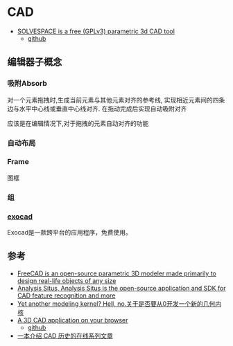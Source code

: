 # CAD

- [SOLVESPACE is a free (GPLv3) parametric 3d CAD tool](https://solvespace.com/index.pl)
    - [github](https://github.com/solvespace/solvespace)

## 编辑器子概念

### 吸附Absorb

对一个元素拖拽时,生成当前元素与其他元素对齐的参考线,
实现相近元素间的四条边与水平中心线或垂直中心线对齐.
在拖动完成后实现自动吸附对齐

应该是在编辑情况下,对于拖拽的元素自动对齐的功能

### 自动布局

### Frame
图框
### 组

### [exocad](https://exocad.com/)

Exocad是一款跨平台的应用程序，免费使用。

## 参考

- [FreeCAD is an open-source parametric 3D modeler made primarily to design real-life objects of any size](https://github.com/FreeCAD/FreeCAD)
- [Analysis Situs, Analysis Situs is the open-source application and SDK for CAD feature recognition and more](https://analysissitus.org/index.html)
- [Yet another modeling kernel? Hell, no.关于是否要从0开发一个新的几何内核](https://quaoar.su/blog/page/modeling-kernel-no-thanks)
- [A 3D CAD application on your browser](https://chili3d.com/)
    - [github](https://github.com/xiangechen/chili3d)
- [一本介绍 CAD 历史的在线系列文章](https://www.shapr3d.com/blog/history-of-cad)
